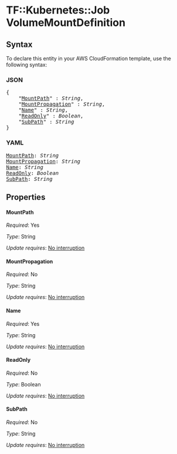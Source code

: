 # TF::Kubernetes::Job VolumeMountDefinition

## Syntax

To declare this entity in your AWS CloudFormation template, use the following syntax:

### JSON

<pre>
{
    "<a href="#mountpath" title="MountPath">MountPath</a>" : <i>String</i>,
    "<a href="#mountpropagation" title="MountPropagation">MountPropagation</a>" : <i>String</i>,
    "<a href="#name" title="Name">Name</a>" : <i>String</i>,
    "<a href="#readonly" title="ReadOnly">ReadOnly</a>" : <i>Boolean</i>,
    "<a href="#subpath" title="SubPath">SubPath</a>" : <i>String</i>
}
</pre>

### YAML

<pre>
<a href="#mountpath" title="MountPath">MountPath</a>: <i>String</i>
<a href="#mountpropagation" title="MountPropagation">MountPropagation</a>: <i>String</i>
<a href="#name" title="Name">Name</a>: <i>String</i>
<a href="#readonly" title="ReadOnly">ReadOnly</a>: <i>Boolean</i>
<a href="#subpath" title="SubPath">SubPath</a>: <i>String</i>
</pre>

## Properties

#### MountPath

_Required_: Yes

_Type_: String

_Update requires_: [No interruption](https://docs.aws.amazon.com/AWSCloudFormation/latest/UserGuide/using-cfn-updating-stacks-update-behaviors.html#update-no-interrupt)

#### MountPropagation

_Required_: No

_Type_: String

_Update requires_: [No interruption](https://docs.aws.amazon.com/AWSCloudFormation/latest/UserGuide/using-cfn-updating-stacks-update-behaviors.html#update-no-interrupt)

#### Name

_Required_: Yes

_Type_: String

_Update requires_: [No interruption](https://docs.aws.amazon.com/AWSCloudFormation/latest/UserGuide/using-cfn-updating-stacks-update-behaviors.html#update-no-interrupt)

#### ReadOnly

_Required_: No

_Type_: Boolean

_Update requires_: [No interruption](https://docs.aws.amazon.com/AWSCloudFormation/latest/UserGuide/using-cfn-updating-stacks-update-behaviors.html#update-no-interrupt)

#### SubPath

_Required_: No

_Type_: String

_Update requires_: [No interruption](https://docs.aws.amazon.com/AWSCloudFormation/latest/UserGuide/using-cfn-updating-stacks-update-behaviors.html#update-no-interrupt)

